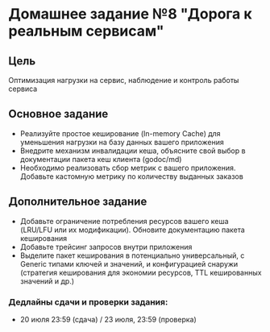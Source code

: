 # Домашнее задание №8 "Дорога к реальным сервисам"


## Цель

Оптимизация нагрузки на сервис, наблюдение и контроль работы сервиса

## Основное задание

- Реализуйте простое кеширование (In-memory Cache) для уменьшения нагрузки на базу данных вашего приложения
- Внедрите механизм инвалидации кеша, объясните свой выбор в документации пакета кеш клиента (godoc/md)
- Необходимо реализовать сбор метрик с вашего приложения. Добавьте кастомную метрику по количеству выданных заказов

## Дополнительное задание

- Добавьте ограничение потребления ресурсов вашего кеша (LRU/LFU или их модификации). Обновите документацию пакета кеширования
- Добавьте трейсинг запросов внутри приложения
- Выделите пакет кеширования в потенциально универсальный, с Generic типами ключей и значений, и конфигурацией снаружи (стратегия кеширования для экономии ресурсов, TTL кешированных значений и др.)

### Дедлайны сдачи и проверки задания:
- 20 июля 23:59 (сдача) / 23 июля, 23:59 (проверка)